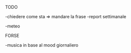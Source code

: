 TODO

-chiedere come sta => mandare la frase
-report settimanale

-meteo



FORSE

-musica in base al mood giornaliero